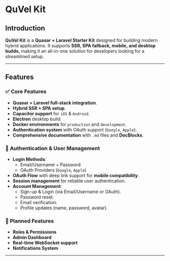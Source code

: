 # QuVel Kit

## Introduction  

**QuVel Kit** is a **Quasar + Laravel Starter Kit** designed for building modern hybrid applications. It supports **SSR, SPA fallback, mobile, and desktop builds**, making it an all-in-one solution for developers looking for a streamlined setup.  

---

## Features  

### ✅ **Core Features**  

- **Quasar + Laravel full-stack integration**.  
- **Hybrid SSR + SPA setup**.  
- **Capacitor support** for `iOS` & `Android`.  
- **Electron** desktop build.  
- **Docker environments** for `production` and `development`.  
- **Authentication system** with OAuth support (`Google`, `Apple`).  
- **Comprehensive documentation** with `.md` files and **DocBlocks**.  

### 🔐 **Authentication & User Management**  

- **Login Methods**:  
  - Email/Username + Password  
  - OAuth Providers (`Google`, `Apple`)  
- **OAuth Flow** with deep link support for **mobile compatibility**.  
- **Session management** for reliable user authentication.  
- **Account Management**:  
  - Sign-up & Login (via Email/Username or OAuth).  
  - Password reset.  
  - Email verification.  
  - Profile updates (name, password, avatar).  

### 🚀 **Planned Features**  

- **Roles & Permissions**  
- **Admin Dashboard**  
- **Real-time WebSocket support**  
- **Notifications System**  

---
